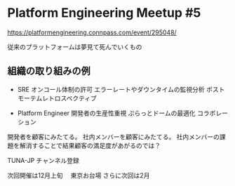 # Platform Engineering Meetup #5

https://platformengineering.connpass.com/event/295048/

従来のプラットフォームは夢見て死んでいくもの


## 組織の取り組みの例
- SRE
オンコール体制の許可
エラーレートやダウンタイムの監視分析
ポストモーテムレトロスペクティブ

- Platform Engineer
開発者の生産性重視
ぷらっとドームの最適化
コラボレーション



開発者を顧客にみたてる。
社内メンバーを顧客にみたてる。
社内メンバーの課題を解消することで結果顧客の満足度があがるのでは？

TUNA-JP チャンネル登録

次回開催は12月上旬
　東京お台場
さらに次回は2月


